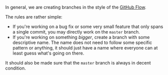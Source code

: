 In general, we are creating branches in the style of the [GitHub Flow](https://guides.github.com/introduction/flow/).

The rules are rather simple:

- If you're working on a bug fix or some very small feature that only spans a single commit, you may directly work on the `master` branch.
- If you're working on something *bigger*, create a branch with some descriptive name. The name does not need to follow some specific pattern or anything, it should just have a name where everyone can at least guess what's going on there.

It should also be made sure that the `master` branch is always in decent condition.
